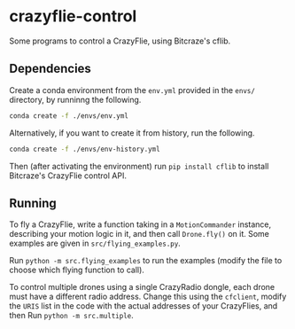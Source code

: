 # crazyflie-control
Some programs to control a CrazyFlie, using Bitcraze's cflib.

## Dependencies

Create a conda environment from the `env.yml` provided in the `envs/` directory, by runninng the following.
```bash
conda create -f ./envs/env.yml
```

Alternatively, if you want to create it from history, run the following.
```bash
conda create -f ./envs/env-history.yml
```

Then (after activating the environment) run `pip install cflib` to install Bitcraze's CrazyFlie control API.


## Running

To fly a CrazyFlie, write a function taking in a `MotionCommander` instance, describing
your motion logic in it, and then call `Drone.fly()` on it. Some examples are given in `src/flying_examples.py`.

Run `python -m src.flying_examples` to run the examples (modify the file to choose which flying function to call).

To control multiple drones using a single CrazyRadio dongle, each drone must have a different radio address.
Change this using the `cfclient`, modify the `URIS` list in the code with the actual addresses of your CrazyFlies,
and then Run `python -m src.multiple`.
